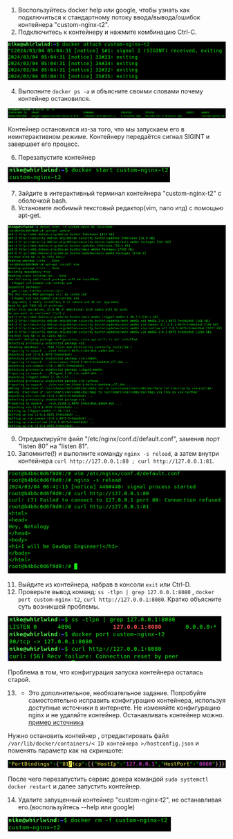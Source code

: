 1. Воспользуйтесь docker help или google, чтобы узнать как подключиться к стандартному потоку ввода/вывода/ошибок контейнера "custom-nginx-t2".
2. Подключитесь к контейнеру и нажмите комбинацию Ctrl-C.

![](Screenshot_20240304_080703.png)

4. Выполните ```docker ps -a``` и объясните своими словами почему контейнер остановился.

![](Screenshot_20240304_080746.png)

  Контейнер остановился из-за того, что мы запускаем его в неинтерактивном режиме. Контейнеру передаётся сигнал SIGINT и завершает его процесс. 

6. Перезапустите контейнер

![](Screenshot_20240304_082443.png)

7. Зайдите в интерактивный терминал контейнера "custom-nginx-t2" с оболочкой bash.
8. Установите любимый текстовый редактор(vim, nano итд) с помощью apt-get.

![](Screenshot_20240304_082723.png)

9. Отредактируйте файл "/etc/nginx/conf.d/default.conf", заменив порт "listen 80" на "listen 81".
10. Запомните(!) и выполните команду ```nginx -s reload```, а затем внутри контейнера ```curl http://127.0.0.1:80 ; curl http://127.0.0.1:81```.

![](Screenshot_20240304_094204.png)

11. Выйдите из контейнера, набрав в консоли  ```exit``` или Ctrl-D.
12. Проверьте вывод команд: ```ss -tlpn | grep 127.0.0.1:8080``` , ```docker port custom-nginx-t2```, ```curl http://127.0.0.1:8080```. Кратко объясните суть возникшей проблемы.

![](Screenshot_20240304_094325.png)

Проблема в том, что конфигурация запуска контейнера осталась старой.

13. * Это дополнительное, необязательное задание. Попробуйте самостоятельно исправить конфигурацию контейнера, используя доступные источники в интернете. Не изменяйте конфигурацию nginx и не удаляйте контейнер. Останавливать контейнер можно. [пример источника](https://www.baeldung.com/linux/assign-port-docker-container)

Нужно остановить контейнер , отредактировать файл ```/var/lib/docker/containers/< ID контейнера >/hostconfig.json``` и поменять параметр как на скриншоте:

![](Screenshot_20240304_095522.png)

После чего перезапустить сервис докера командой ```sudo systemctl docker restart``` и далее запустить контейнер.


14. Удалите запущенный контейнер "custom-nginx-t2", не останавливая его.(воспользуйтесь --help или google)

![](Screenshot_20240304_104222.png)
